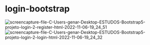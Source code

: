 # login-bootstrap

![screencapture-file-C-Users-genar-Desktop-ESTUDOS-Bootstrap5-projeto-login-2-register-html-2022-11-06-19_24_51](https://user-images.githubusercontent.com/53302984/200198640-8431b3ca-5876-45ed-9613-6b52dd46a8c2.png)
![screencapture-file-C-Users-genar-Desktop-ESTUDOS-Bootstrap5-projeto-login-2-login-html-2022-11-06-19_24_32](https://user-images.githubusercontent.com/53302984/200198643-0fefb869-b7c2-49a8-af2c-2cbec853c300.png)
